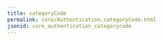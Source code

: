 ```yaml
---
title: categoryCode
permalink: core/Authentication.categoryCode.html
jsonid: core_authentication_categorycode
---
```

